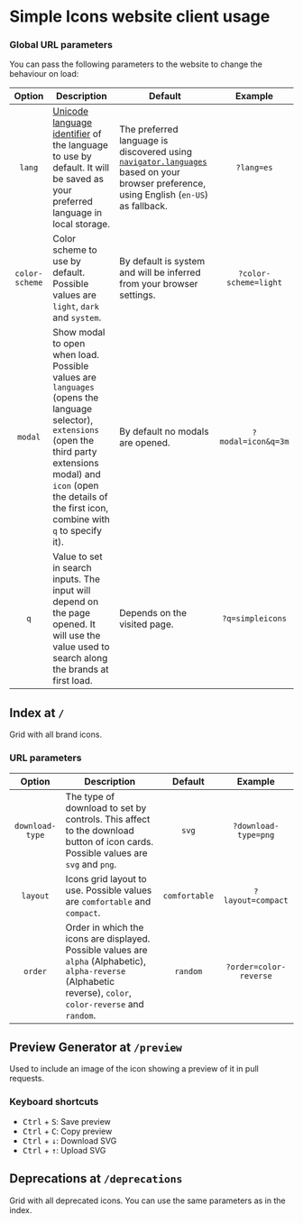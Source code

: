 # Simple Icons website client usage

### Global URL parameters

You can pass the following parameters to the website to change the behaviour on load:

| Option | Description | Default | Example |
| :-: | --- | --- | :-: |
| `lang` | [Unicode language identifier] of the language to use by default. It will be saved as your preferred language in local storage. | The preferred language is discovered using [`navigator.languages`](https://developer.mozilla.org/en-US/docs/Web/API/Navigator/languages) based on your browser preference, using English (`en-US`) as fallback. | `?lang=es` |
| `color-scheme` | Color scheme to use by default. Possible values are `light`, `dark` and `system`. | By default is system and will be inferred from your browser settings. | `?color-scheme=light` |
| `modal` | Show modal to open when load. Possible values are `languages` (opens the language selector), `extensions` (open the third party extensions modal) and `icon` (open the details of the first icon, combine with `q` to specify it). | By default no modals are opened. | `?modal=icon&q=3m` |
| `q` | Value to set in search inputs. The input will depend on the page opened. It will use the value used to search along the brands at first load. | Depends on the visited page. | `?q=simpleicons` |

## Index at `/`

Grid with all brand icons.

### URL parameters

| Option | Description | Default | Example |
| :-: | --- | :-: | :-: |
| `download-type` | The type of download to set by controls. This affect to the download button of icon cards. Possible values are `svg` and `png`. | `svg` | `?download-type=png` |
| `layout` | Icons grid layout to use. Possible values are `comfortable` and `compact`. | `comfortable` | `?layout=compact` |
| `order` | Order in which the icons are displayed. Possible values are `alpha` (Alphabetic), `alpha-reverse` (Alphabetic reverse), `color`, `color-reverse` and `random`. | `random` | `?order=color-reverse` |

[Unicode language identifier]: https://unicode.org/reports/tr35/tr35.html#Unicode_language_identifier

## Preview Generator at `/preview`

Used to include an image of the icon showing a preview of it in pull requests.

### Keyboard shortcuts

- <kbd>Ctrl</kbd> + <kbd>S</kbd>: Save preview
- <kbd>Ctrl</kbd> + <kbd>C</kbd>: Copy preview
- <kbd>Ctrl</kbd> + <kbd>↓</kbd>: Download SVG
- <kbd>Ctrl</kbd> + <kbd>↑</kbd>: Upload SVG

## Deprecations at `/deprecations`

Grid with all deprecated icons. You can use the same parameters as in the index.
